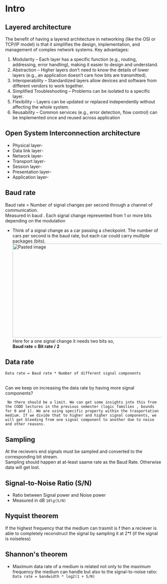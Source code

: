 # Intro
## Layered architecture  

The benefit of having a layered architecture in networking (like the OSI or TCP/IP model) is that it simplifies the design, implementation, and management of complex network systems. Key advantages:  

1. Modularity – Each layer has a specific function (e.g., routing, addressing, error handling), making it easier to design and understand.
2. Abstraction – Higher layers don’t need to know the details of lower layers (e.g., an application doesn’t care how bits are transmitted).
3. Interoperability – Standardized layers allow devices and software from different vendors to work together.
4. Simplified Troubleshooting – Problems can be isolated to a specific layer.
5. Flexibility – Layers can be updated or replaced independently without affecting the whole system.
6. Reusability – Common services (e.g., error detection, flow control) can be implemented once and reused across application

## Open System Interconnection architecture  
* Physical layer-
* Data link layer-
* Network layer-
* Transport layer-
* Session layer-
* Presentation layer-
* Application layer-

## Baud rate
Baud rate = Number of signal changes per second through a channel of communication.  
Measured in baud . Each signal change represented from 1 or more bits depending on the modulation  
* Think of a signal change as a car passing a checkpoint. The number of cars per second is the baud rate, but each car could carry multiple packages (bits).  
<img width="483" height="301" alt="Pasted image" src="https://github.com/user-attachments/assets/7085fc45-2e34-48ae-9401-80da8621db00" /> <br>
Here for a one signal change it needs two bits so,  <br>
__Baud rate = Bit rate / 2__    <br>
## Data rate <br>
```
Data rate = Baud rate * Number of different signal components
```
<br>
Can we keep on increasing the data rate by having more signal components?  <br>

     No there should be a limit. We can get some insights into this from the CODD lectures in the previous semester (logic families , bounds for 0 and 1). We are using specific property within the trasportation medium. If we divide that to higher and higher signal components, we will get bleeding from one signal component to another due to noise and other reasons.

## Sampling <br>
At the recievers end signals must be sampled and converted to the corresponding bit stream.   
Sampling should happen at at-least saame rate as the Baud Rate. Otherwise data will get lost.

## Signal-to-Noise Ratio (S/N)  
* Ratio between Signal power and Noise power
* Measured in dB
  ```10lg(S/N)```
  
## Nyquist theorem  
If the highest frequency that the medium can trasmit is f then a reciever is able to completely reconstruct the signal by sampling it at 2*f (if the signal is noiseless)

## Shannon's theorem
* Maximum data rate of a medium is related not only to the maximum frequency the medium can handle but also to the signal-to-noise ratio:
  ``` Data rate = bandwidth * log2(1 + S/N)```
